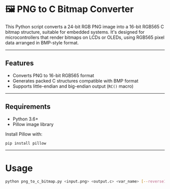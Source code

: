 # 🖼️ PNG to C Bitmap Converter

This Python script converts a 24-bit RGB PNG image into a 16-bit RGB565 C bitmap structure, suitable for embedded systems. It's designed for microcontrollers that render bitmaps on LCDs or OLEDs, using RGB565 pixel data arranged in BMP-style format.

---

## Features

- Converts PNG to 16-bit RGB565 format
- Generates packed C structures compatible with BMP format
- Supports little-endian and big-endian output (`RC()` macro)

---

## Requirements

- Python 3.6+
- Pillow image library

Install Pillow with:

```bash
pip install pillow
```

---

# Usage
```bash
python png_to_c_bitmap.py <input.png> <output.c> <var_name> [--reverse16]
```
